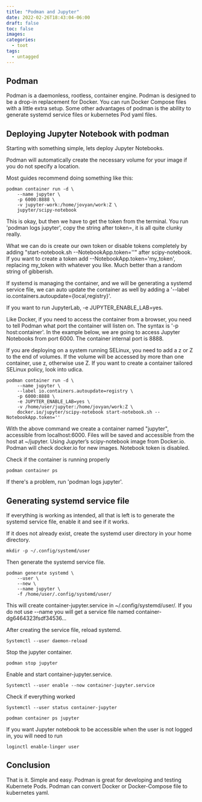 ```yaml
---
title: "Podman and Jupyter"
date: 2022-02-26T18:43:04-06:00
draft: false
toc: false
images:
categories:
  - toot
tags:
  - untagged
---
```

## Podman
Podman is a daemonless, rootless, container engine. Podman is designed to be a
drop-in replacement for Docker. You can run Docker Compose files with a little
extra setup. Some other advantages of podman is the ability to generate systemd
service files or kubernetes Pod yaml files. 

## Deploying Jupyter Notebook with podman

Starting with something simple, lets deploy Jupyter Notebooks.

Podman will automatically create the necessary volume for your image if you do
not specify a location.

Most guides recommend doing something like this:

```Dockerfile:
podman container run -d \
    --name jupyter \
    -p 6000:8888 \
    -v jupyter-work:/home/jovyan/work:Z \
    jupyter/scipy-notebook
```
This is okay, but then we have to get the token from the terminal. You run
'podman logs jupyter', copy the string after token=, it is all quite clunky
really. 

What we can do is create our own token or disable tokens completely by adding
"start-notebook.sh --NotebookApp.token=''"  after scipy-notebook. If you want
to create a token add --NotebookApp.token='my_token', replacing my_token with
whatever you like. Much better than a random string of gibberish.

If systemd is managing the container, and we will be generating a systemd
service file, we can auto update the container as well by adding a '--label
io.containers.autoupdate={local,registry}'. 

If you want to run JupyterLab, -e JUPYTER_ENABLE_LAB=yes.

Like Docker, if you need to access the container from a browser, you need to
tell Podman what port the container will listen on. The syntax is '-p
host:container'. In the example below, we are going to access Jupyter Notebooks
from port 6000. The container internal port is 8888.

If you are deploying on a system running SELinux, you need to add a z or Z to
the end of volumes. If the volume will be accessed by more than one container,
use z, otherwise use Z. If you want to create a container tailored SELinux
policy, look into udica.  

```bash:
podman container run -d \
    --name jupyter \
    --label io.containers.autoupdate=registry \
    -p 6000:8888 \
    -e JUPYTER_ENABLE_LAB=yes \
    -v /home/user/jupyter:/home/jovyan/work:Z \
    docker.io/jupyter/scipy-notebook start-notebook.sh --NotebookApp.token=''
```
With the above command we create a container named "jupyter", accessible from
localhost:6000. Files will be saved and accessible from the host at ~/jupyter.
Using Jupyter’s scipy-notebook image from Docker.io. Podman will check
docker.io for new images. Notebook token is disabled.

Check if the container is running properly
```Dockerfile:
podman container ps
```
If there's a problem, run 'podman logs jupyter'.

## Generating systemd service file

If everything is working as intended, all that is left is to generate the
systemd service file, enable it and see if it works.

If it does not already exist, create the systemd user directory in your home
directory.

```bash:
mkdir -p ~/.config/systemd/user
```

Then generate the systemd service file.

```bash:
podman generate systemd \
	--user \
	--new \
	--name jupyter \
	-f /home/user/.config/systemd/user/
``` 
This will create container-jupyter.service in ~/.config/systemd/user/. If you
do not use --name you will get a service file named
container-dg6464323fsdf34536...

After creating the service file, reload systemd.
```
Systemctl --user daemon-reload
```
Stop the jupyter container.
```bash:
podman stop jupyter
```
Enable and start container-jupyter.service.
```bash:
Systemctl --user enable --now container-jupyter.service
```
Check if everything worked
```bash:
Systemctl --user status container-jupyter
```
```bash:
podman container ps jupyter
```
If you want Jupyter notebook to be accessible when the user is not logged in,
you will need to run 

```bash:
loginctl enable-linger user
```
## Conclusion

That is it. Simple and easy.
Podman is great for developing and testing Kubernete Pods. Podman can convert
Docker or Docker-Compose file to kubernetes yaml.
